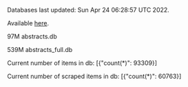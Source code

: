 Databases last updated: Sun Apr 24 06:28:57 UTC 2022. 

Available [here](https://github.com/cbeauhilton/ash-db/releases).


97M	abstracts.db

539M	abstracts_full.db

Current number of items in db:
[{"count(*)": 93309}]

Current number of scraped items in db:
[{"count(*)": 60763}]
